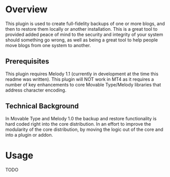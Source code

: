 # Overview

This plugin is used to create full-fidelity backups of one or more blogs, and then to restore them locally or another installation. This is a great tool to provided added peace of mind to the security and integrity of your system should something go wrong, as well as being a great tool to help people move blogs from one system to another. 

## Prerequisites

This plugin requires Melody 1.1 (currently in development at the time this readme was written). This plugin will NOT work in MT4 as it requires a number of key enhancements to core Movable Type/Melody libraries that address character encoding.  

## Technical Background

In Movable Type and Melody 1.0 the backup and restore functionality is hard coded right into the core distribution. In an effort to improve the modularity of the core distribution, by moving the logic out of the core and into a plugin or addon. 

# Usage

TODO